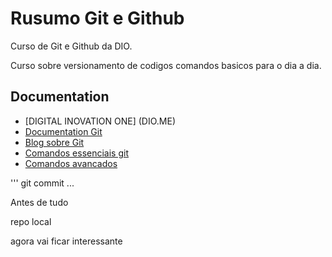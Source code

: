 # Rusumo Git e Github

Curso de Git e Github da DIO.

Curso sobre versionamento de codigos comandos basicos para o dia a dia.

## Documentation

- [DIGITAL INOVATION ONE] (DIO.ME)
- [Documentation Git](http://Github.com)
- [Blog sobre Git](http://Github.com)
- [Comandos essenciais git](comandos.com)
- [Comandos avancados](comandos.com)

'''
 git commit
...

Antes de tudo

repo local

agora vai ficar interessante
